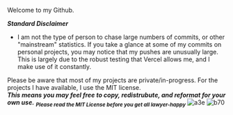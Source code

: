 Welcome to my Github. 



***Standard Disclaimer***

- I am not the type of person to chase large numbers of commits, or other "mainstream" statistics. If you take a glance at some of my commits on personal projects, you may notice that my pushes are unusually large. This is largely due to the robust testing that Vercel allows me, and I make use of it constantly.  
 
 
 
 
 
 
 
Please be aware that most of my projects are private/in-progress. For the projects I have available, I use the MIT license.  
**_This means you may feel free to copy, redistrubute, and reformat for your own use._**
<sub>**_Please read the MIT License before you get all lawyer-happy_**</sub>
![a3e](https://user-images.githubusercontent.com/91865823/193204242-310fe55b-c542-4d99-a41c-830c1eca72.png#gh-dark-mode-only)
![b70](https://user-images.githubusercontent.com/91865823/193204757-bc6ab504-b679-4655-8b12-feb4d074d074.png#gh-light-mode-only)

<!--
Here are some ideas to get you started:

- 🔭 I’m currently working on ...
- 🌱 I’m currently learning ...
- 👯 I’m looking to collaborate on ...
- 🤔 I’m looking for help with ...
- 💬 Ask me about ...
- 📫 How to reach me: ...
- 😄 Pronouns: ...
- ⚡ Fun fact: ...
-->

